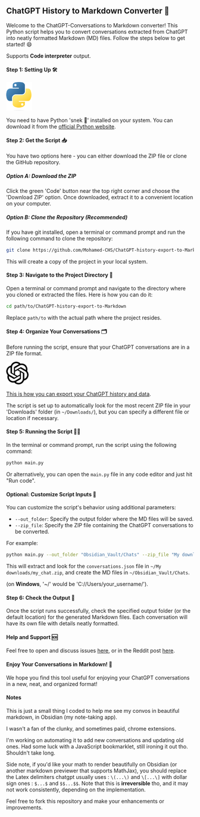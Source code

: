 ## ChatGPT History to Markdown Converter 🚀

Welcome to the ChatGPT-Conversations to Markdown converter! This Python script helps you to convert conversations extracted from ChatGPT into neatly formatted Markdown (MD) files. Follow the steps below to get started! 😄

Supports **Code interpreter** output.

#### Step 1: Setting Up 🛠

<img src="images/python-logo.png" alt="Python Logo" width="70"/>

You need to have Python 'snek 🐍' installed on your system. You can download it from the [official Python website](https://www.python.org/).

#### Step 2: Get the Script 📥

You have two options here - you can either download the ZIP file or clone the GitHub repository.

##### Option A: Download the ZIP

Click the green 'Code' button near the top right corner and choose the 'Download ZIP' option. Once downloaded, extract it to a convenient location on your computer.

##### Option B: Clone the Repository (Recommended)

If you have git installed, open a terminal or command prompt and run the following command to clone the repository:

```bash
git clone https://github.com/Mohamed-CHS/ChatGPT-history-export-to-Markdown.git
```

This will create a copy of the project in your local system.

#### Step 3: Navigate to the Project Directory 📂

Open a terminal or command prompt and navigate to the directory where you cloned or extracted the files. Here is how you can do it:

```bash
cd path/to/ChatGPT-history-export-to-Markdown
```

Replace `path/to` with the actual path where the project resides.

#### Step 4: Organize Your Conversations 🗂

Before running the script, ensure that your ChatGPT conversations are in a ZIP file format.

<img src="images/chatgpt-logo.png" alt="Python Logo" width="60"/>

[This is how you can export your ChatGPT history and data](https://help.openai.com/en/articles/7260999-how-do-i-export-my-chatgpt-history-and-data).

The script is set up to automatically look for the most recent ZIP file in your 'Downloads' folder (in `~/Downloads/`), but you can specify a different file or location if necessary.

#### Step 5: Running the Script 🏃‍♂️

In the terminal or command prompt, run the script using the following command:

```bash
python main.py
```

Or alternatively, you can open the `main.py` file in any code editor and just hit "Run code".

#### Optional: Customize Script Inputs 🌟

You can customize the script's behavior using additional parameters:

- `--out_folder`: Specify the output folder where the MD files will be saved.
- `--zip_file`: Specify the ZIP file containing the ChatGPT conversations to be converted.

For example:

```bash
python main.py --out_folder "Obsidian_Vault/Chats" --zip_file "My downloads/my_chat.zip"
```

This will extract and look for the `conversations.json` file in `~/My downloads/my_chat.zip`, and create the MD files in `~/Obsidian_Vault/Chats`.

(on **Windows**, '~/' would be 'C://Users/your_username/').

#### Step 6: Check the Output 🎉

Once the script runs successfully, check the specified output folder (or the default location) for the generated Markdown files. Each conversation will have its own file with details neatly formatted.

#### Help and Support 🆘

Feel free to open and discuss issues [here](https://github.com/Mohamed-CHS/ChatGPT-history-export-to-Markdown/issues), or in the Reddit post [here](https://www.reddit.com/r/ChatGPT/comments/16k1ub5/i_made_a_simple_chatgpt_history_to_markdown/).

#### Enjoy Your Conversations in Markdown! 🎈

We hope you find this tool useful for enjoying your ChatGPT conversations in a new, neat, and organized format!

#### Notes

This is just a small thing I coded to help me see my convos in beautiful markdown, in Obsidian (my note-taking app).

I wasn't a fan of the clunky, and sometimes paid, chrome extensions.

I'm working on automating it to add new conversations and updating old ones. Had some luck with a JavaScript bookmarklet, still ironing it out tho. Shouldn't take long.

Side note, if you'd like your math to render beautifully on Obsidian (or another markdown previewer that supports MathJax), you should replace the Latex delimiters chatgpt usually uses : `\(...\)` and `\[...\]` with dollar sign ones : `$...$` and `$$...$$`. Note that this is **irreversible** tho, and it may not work consistently, depending on the implementation.

Feel free to fork this repository and make your enhancements or improvements.
